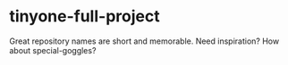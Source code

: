 # tinyone-full-project
Great repository names are short and memorable. Need inspiration? How about special-goggles? 
